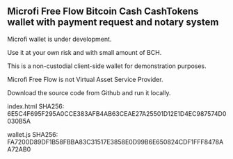 ## Microfi Free Flow Bitcoin Cash CashTokens wallet with payment request and notary system

Microfi wallet is under development.

Use it at your own risk and with small amount of BCH.

This is a non-custodial client-side wallet for demonstration purposes.

Microfi Free Flow is not Virtual Asset Service Provider.

Download the source code from Github and run it locally.


index.html SHA256: 6E5C4F695F295A0CCE383AFB4AB63CEAE27A25501D12E1D4EC987574D0030B5A

wallet.js SHA256: FA7200D89DF1B58FBBA83C31517E3858E0D99B6E650824CDF1FFF8478AA72AB0
